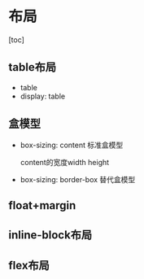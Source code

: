 # 布局

[toc]

## table布局

- table
- display: table

## 盒模型

- box-sizing: content 标准盒模型

  content的宽度width height

- box-sizing: border-box 替代盒模型

## float+margin

## inline-block布局

## flex布局